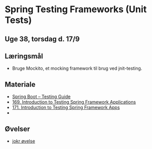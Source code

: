 
<!-- JS use if these pages are used as githubpages. can be deleted if used elsewhere -->
<script src="https://code.jquery.com/jquery-3.2.1.min.js"></script>
<script src="script.js"></script>

# Spring Testing Frameworks (Unit Tests) 

## Uge 38, torsdag d. 17/9

## Læringsmål
* Bruge Mockito, et mocking framework til brug ved jnit-testing.

## Materiale

* [Spring Boot – Testing Guide](https://howtodoinjava.com/spring-boot2/testing/testing-support/)
* [169. Introduction to Testing Spring Framework Applications](https://www.udemy.com/course/spring-framework-5-beginner-to-guru/learn/lecture/7497672#overview)
* [171. Introduction to Testing Spring Framework Apps](https://www.udemy.com/course/spring-framework-5-beginner-to-guru/learn/lecture/7497680#overview)
* 
## Øvelser

* [jokr øvelse](w35_jokr.md)






